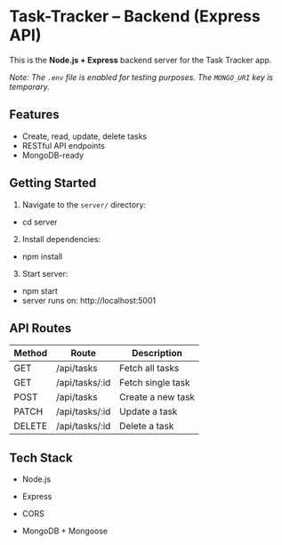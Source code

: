 # Task-Tracker – Backend (Express API)

This is the **Node.js + Express** backend server for the Task Tracker app.

*Note: The `.env` file is enabled for testing purposes. The `MONGO_URI` key is temporary.*

## Features

- Create, read, update, delete tasks
- RESTful API endpoints
- MongoDB-ready

## Getting Started

1. Navigate to the `server/` directory:

- cd server

2. Install dependencies:

- npm install

3. Start server:

- npm start
- server runs on: http://localhost:5001

## API Routes

|Method|Route|Description|
|:-----|-----|-----------|
|GET|/api/tasks|Fetch all tasks|
|GET|/api/tasks/:id|Fetch single task|
|POST|/api/tasks|Create a new task|
|PATCH|/api/tasks/:id|Update a task|
|DELETE|/api/tasks/:id|Delete a task|

## Tech Stack

- Node.js

- Express

- CORS

- MongoDB + Mongoose
